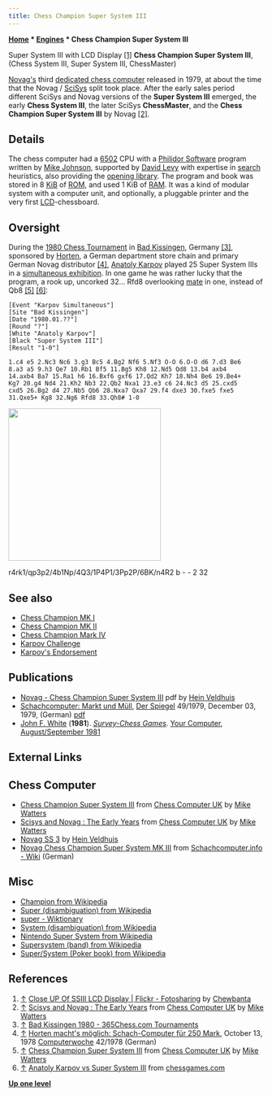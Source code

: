 ```yaml
---
title: Chess Champion Super System III
---
```

**[Home](Home "Home") * [Engines](Engines "Engines") * Chess Champion Super System III**

[](http://www.flickr.com/photos/10261668@N05/858178111/in/set-72157600922171918) Super System III with LCD Display <a id="cite-note-1" href="#cite-ref-1">[1]</a>
**Chess Champion Super System III**, (Chess System III, Super System III, ChessMaster)

[Novag's](Novag "Novag") third [dedicated chess computer](Dedicated_Chess_Computers "Dedicated Chess Computers") released in 1979, at about the time that the Novag / [SciSys](Saitek "Saitek") split took place. After the early sales period different SciSys and Novag versions of the **Super System III** emerged, the early **Chess System III**, the later SciSys **ChessMaster**, and the **Chess Champion Super System III** by Novag <a id="cite-note-2" href="#cite-ref-2">[2]</a>.

## Details

The chess computer had a [6502](6502 "6502") CPU with a [Philidor Software](Philidor_Software "Philidor Software") program written by [Mike Johnson](Mike_Johnson "Mike Johnson"), supported by [David Levy](David_Levy "David Levy") with expertise in [search](Search "Search") heuristics, also providing the [opening library](Opening_Book "Opening Book"). The program and book was stored in 8 [KiB](https://en.wikipedia.org/wiki/Kibibyte) of [ROM](Memory#ROM "Memory"), and used 1 KiB of [RAM](Memory#RAM "Memory"). It was a kind of modular system with a computer unit, and optionally, a pluggable printer and the very first [LCD](https://en.wikipedia.org/wiki/Liquid_crystal_display)-chessboard.

## Oversight

During the [1980 Chess Tournament](https://en.wikipedia.org/wiki/List_of_strong_chess_tournaments#1980.E2.80.931989) in [Bad Kissingen](https://en.wikipedia.org/wiki/Bad_Kissingen), Germany <a id="cite-note-3" href="#cite-ref-3">[3]</a>, sponsored by [Horten](https://en.wikipedia.org/wiki/Horten_AG), a German department store chain and primary German Novag distributor <a id="cite-note-4" href="#cite-ref-4">[4]</a>, [Anatoly Karpov](https://en.wikipedia.org/wiki/Anatoly_Karpov) played 25 Super System IIIs in a [simultaneous exhibition](https://en.wikipedia.org/wiki/Simultaneous_exhibition). In one game he was rather lucky that the program, a rook up, uncorked 32... Rfd8 overlooking [mate](Checkmate "Checkmate") in one, instead of Qb8 <a id="cite-note-5" href="#cite-ref-5">[5]</a> <a id="cite-note-6" href="#cite-ref-6">[6]</a>:

```
[Event "Karpov Simultaneous"]
[Site "Bad Kissingen"]
[Date "1980.01.??"]
[Round "?"]
[White "Anatoly Karpov"]
[Black "Super System III"]
[Result "1-0"]

1.c4 e5 2.Nc3 Nc6 3.g3 Bc5 4.Bg2 Nf6 5.Nf3 O-O 6.O-O d6 7.d3 Be6 
8.a3 a5 9.h3 Qe7 10.Rb1 Bf5 11.Bg5 Kh8 12.Nd5 Qd8 13.b4 axb4 
14.axb4 Ba7 15.Ra1 h6 16.Bxf6 gxf6 17.Qd2 Kh7 18.Nh4 Be6 19.Be4+ 
Kg7 20.g4 Nd4 21.Kh2 Nb3 22.Qb2 Nxa1 23.e3 c6 24.Nc3 d5 25.cxd5 
cxd5 26.Bg2 d4 27.Nb5 Qb6 28.Nxa7 Qxa7 29.f4 dxe3 30.fxe5 fxe5 
31.Qxe5+ Kg8 32.Ng6 Rfd8 33.Qh8# 1-0

```

<img src="https://lichess1.org/export/fen.gif?fen=r4rk1/qp3p2/4b1Np/4Q3/1P4P1/3Pp2P/6BK/n4R2 b - - 2 32" style="
    width: 300px;
">

r4rk1/qp3p2/4b1Np/4Q3/1P4P1/3Pp2P/6BK/n4R2 b - - 2 32

## See also

- [Chess Champion MK I](Chess_Champion_MK_I "Chess Champion MK I")
- [Chess Champion MK II](Chess_Champion_MK_II "Chess Champion MK II")
- [Chess Champion Mark IV](Chess_Champion_Mark_IV "Chess Champion Mark IV")
- [Karpov Challenge](Chess_Champion_MK_I#KarpovChallenge "Chess Champion MK I")
- [Karpov's Endorsement](Chess_Champion_MK_I#KarpovsAdvertisement "Chess Champion MK I")

## Publications

- [Novag - Chess Champion Super System III](http://www.schaakcomputers.nl/hein_veldhuis/database/files/09-1979%20%5BH-1801%5D%20Novag%20-%20Chess%20Champion%20Super%20System%20III.pdf) pdf by [Hein Veldhuis](Hein_Veldhuis "Hein Veldhuis")
- [Schachcomputer: Markt und Müll](http://www.spiegel.de/spiegel/print/d-39867523.html), [Der Spiegel](https://en.wikipedia.org/wiki/Der_Spiegel) 49/1979, December 03, 1979, (German) [pdf](http://wissen.spiegel.de/wissen/image/show.html?did=39867523&aref=image035/E0513/PPM-SP197904901190131.pdf)
- [John F. White](John_F._White "John F. White") (**1981**). *[Survey-Chess Games](http://yourcomputeronline.wordpress.com/2010/12/10/survey-chess-games/)*. [Your Computer](Your_Computer "Your Computer"), [August/September 1981](http://yourcomputeronline.wordpress.com/2010/10/31/augustseptember-1981-contents-and-editorial/)

## External Links

## Chess Computer

- [Chess Champion Super System III](http://www.chesscomputeruk.com/html/chess_champion_super_system_ii.html) from [Chess Computer UK](http://www.chesscomputeruk.com/index.html) by [Mike Watters](Mike_Watters "Mike Watters")
- [Scisys and Novag : The Early Years](http://www.chesscomputeruk.com/html/scisys_and_novag___the_early_y.html) from [Chess Computer UK](http://www.chesscomputeruk.com/index.html) by [Mike Watters](Mike_Watters "Mike Watters")
- [Novag SS 3](http://www.schaakcomputers.nl/schaakcomputers/Novag/chess2.php?item=3&merk=Novag) by [Hein Veldhuis](Hein_Veldhuis "Hein Veldhuis")
- [Novag Chess Champion Super System MK III](http://www.schach-computer.info/wiki/index.php/Novag_Chess_Champion_Super_System_MK_III) from [Schachcomputer.info - Wiki](http://www.schach-computer.info/wiki/index.php/Hauptseite_En) (German)

## Misc

- [Champion from Wikipedia](https://en.wikipedia.org/wiki/Champion)
- [Super (disambiguation) from Wikipedia](https://en.wikipedia.org/wiki/Super)
- [super - Wiktionary](http://en.wiktionary.org/wiki/super)
- [System (disambiguation) from Wikipedia](https://en.wikipedia.org/wiki/System_%28disambiguation%29)
- [Nintendo Super System from Wikipedia](https://en.wikipedia.org/wiki/Nintendo_Super_System)
- [Supersystem (band) from Wikipedia](https://en.wikipedia.org/wiki/Supersystem)
- [Super/System (Poker book) from Wikipedia](https://en.wikipedia.org/wiki/Super/System)

## References

1. <a id="cite-ref-1" href="#cite-note-1">↑</a> [Close UP Of SSIII LCD Display | Flickr - Fotosharing](http://www.flickr.com/photos/10261668@N05/858178111/in/set-72157600922171918) by [Chewbanta](Steve_Blincoe "Steve Blincoe")
1. <a id="cite-ref-2" href="#cite-note-2">↑</a> [Scisys and Novag : The Early Years](http://www.chesscomputeruk.com/html/scisys_and_novag___the_early_y.html) from [Chess Computer UK](http://www.chesscomputeruk.com/index.html) by [Mike Watters](Mike_Watters "Mike Watters")
1. <a id="cite-ref-3" href="#cite-note-3">↑</a> [Bad Kissingen 1980 - 365Chess.com Tournaments](http://www.365chess.com/tournaments/Bad_Kissingen_1980/21825)
1. <a id="cite-ref-4" href="#cite-note-4">↑</a> [Horten macht's möglich: Schach-Computer für 250 Mark](http://www.computerwoche.de/heftarchiv/1978/42/1197195/), October 13, 1978 [Computerwoche](Computerworld#Woche "Computerworld") 42/1978 (German)
1. <a id="cite-ref-5" href="#cite-note-5">↑</a> [Chess Champion Super System III](http://www.chesscomputeruk.com/html/chess_champion_super_system_ii.html) from [Chess Computer UK](http://www.chesscomputeruk.com/index.html) by [Mike Watters](Mike_Watters "Mike Watters")
1. <a id="cite-ref-6" href="#cite-note-6">↑</a> [Anatoly Karpov vs Super System III](http://www.chessgames.com/perl/chessgame?gid=1068060) from [chessgames.com](http://www.chessgames.com/index.html)

**[Up one level](Engines "Engines")**

